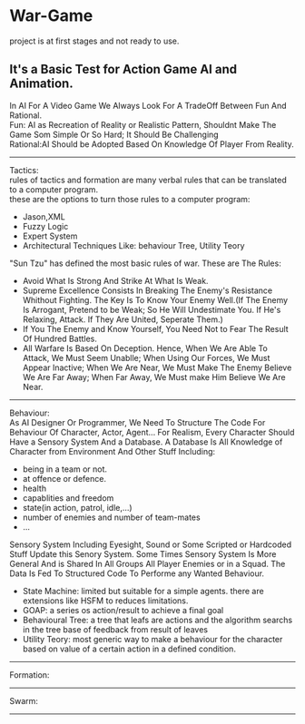 # War-Game
project is at first stages and not ready to use.</br>

It's a Basic Test for Action Game AI and Animation.<br/>
----------------------------------------------------------------------------------------------------

In AI For A Video Game We Always Look For A TradeOff Between Fun And Rational. </br>
Fun: AI as Recreation of Reality or Realistic Pattern, Shouldnt Make The Game Som Simple Or So Hard; It Should Be Challenging<br>
Rational:AI Should be Adopted Based On Knowledge Of Player From Reality.

------------------------------------------------------------------------------------------------------
Tactics:</br>
rules of tactics and formation are many verbal rules that can be translated to a computer program.</br>
these are the options to turn those rules to a computer program:
- Jason,XML
- Fuzzy Logic
- Expert System
- Architectural Techniques Like: behaviour Tree, Utility Teory

"Sun Tzu" has defined the most basic rules of war. These are The Rules:</br>

- Avoid What Is Strong And Strike At What Is Weak.
- Supreme Excellence Consists In Breaking The Enemy's Resistance Whithout Fighting. The Key Is To Know Your Enemy Well.(If The Enemy Is Arrogant, Pretend to be Weak; So He Will Undestimate You. If He's Relaxing, Attack. If They Are United, Seperate Them.)
- If You The Enemy and Know Yourself, You Need Not to Fear The Result Of Hundred Battles.
- All Warfare Is Based On Deception. Hence, When We Are Able To Attack, We Must Seem Unablle; When Using Our Forces, We Must Appear Inactive; When We Are Near, We Must Make The Enemy Believe We Are Far Away; When Far Away, We Must make Him Believe We Are Near.



------------------------------------------------------------------------------------------------------
Behaviour:</br>
As AI Designer Or Programmer, We Need To Structure The Code For Behaviour Of Character, Actor, Agent...
For Realism, Every Character Should Have a Sensory System And a Database. 
A Database Is All Knowledge of Character from Environment And Other Stuff Including:</br>
  - being in a team or not.
  - at offence or defence.
  - health
  - capablities and freedom
  - state(in action, patrol, idle,...)
  - number of enemies and number of team-mates
  - ...
  
  Sensory System Including Eyesight, Sound or Some Scripted or Hardcoded Stuff Update this Senory System. Some Times Sensory System Is More General And is Shared In All Groups All Player Enemies or in a Squad. The Data Is Fed To Structured Code To Performe any Wanted Behaviour. 
- State Machine: limited but suitable for a simple agents. there are extensions like HSFM to reduces limitations.
- GOAP: a series os action/result to achieve a  final goal
- Behavioural Tree:  a tree that leafs are actions and the algorithm searchs in the tree base of feedback from result of leaves
- Utility Teory: most generic way to make a behaviour for the character based on value of a certain action in a defined condition.



------------------------------------------------------------------------------------------------------
Formation:</br>


------------------------------------------------------------------------------------------------------
Swarm:<br/>


------------------------------------------------------------------------------------------------------

